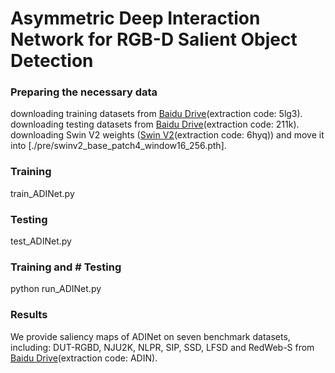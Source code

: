 # Asymmetric Deep Interaction Network for RGB-D Salient Object Detection


### Preparing the necessary data
downloading training datasets from [Baidu Drive](https://pan.baidu.com/s/13MLjRuF5JpRGxJwm8qU0xQ)(extraction code: 5lg3).
downloading testing datasets from [Baidu Drive](https://pan.baidu.com/s/1uERpDsb9GIvCACOoCXeJSg)(extraction code: 211k).
downloading Swin V2 weights ([Swin V2](https://pan.baidu.com/s/1_zZIHiBFOHXZ-F-cJohKTQ)(extraction code: 6hyq)) and move it into [./pre/swinv2_base_patch4_window16_256.pth].


### Training
train_ADINet.py

### Testing
test_ADINet.py

### Training and # Testing
python run_ADINet.py

### Results
We provide saliency maps of ADINet on seven benchmark datasets, including: DUT-RGBD, NJU2K, NLPR, SIP, SSD, LFSD and RedWeb-S from [Baidu Drive](https://pan.baidu.com/s/1c9bv4PbEm_IghfCjF_Y-pw)(extraction code: ADIN).




